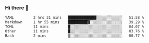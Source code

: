 ### Hi there 👋

<!--
**urzz/urzz** is a ✨ _special_ ✨ repository because its `README.md` (this file) appears on your GitHub profile.

Here are some ideas to get you started:

- 🔭 I’m currently working on ...
- 🌱 I’m currently learning ...
- 👯 I’m looking to collaborate on ...
- 🤔 I’m looking for help with ...
- 💬 Ask me about ...
- 📫 How to reach me: ...
- 😄 Pronouns: ...
- ⚡ Fun fact: ...
-->

<!--START_SECTION:waka-->

```txt
YAML         2 hrs 31 mins   █████████████░░░░░░░░░░░░   51.58 %
Markdown     1 hr 55 mins    █████████▓░░░░░░░░░░░░░░░   39.29 %
TOML         11 mins         █░░░░░░░░░░░░░░░░░░░░░░░░   04.07 %
Other        11 mins         █░░░░░░░░░░░░░░░░░░░░░░░░   03.76 %
Bash         2 mins          ▒░░░░░░░░░░░░░░░░░░░░░░░░   00.77 %
```

<!--END_SECTION:waka-->

